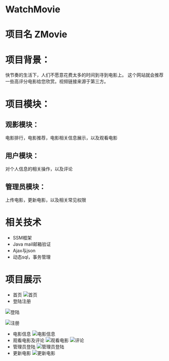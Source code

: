 # WatchMovie

# 项目名 ZMovie
# 项目背景：
快节奏的生活下，人们不愿意花费太多的时间到寻到电影上。
这个网站就会推荐一些高评分电影给您欣赏。视频链接来源于第三方。
# 项目模块：
## 观影模块：
电影排行，电影推荐，电影相关信息展示，以及观看电影
## 用户模块：
对个人信息的相关操作，以及评论
## 管理员模块：
上传电影，更新电影，以及相关常见权限
# 相关技术
* SSM框架
* Java mail邮箱验证
* Ajax与json
* 动态sql，事务管理
# 项目展示
* 首页
![首页](https://github.com/havewego/WatchMovie/blob/master/WebContent/WatchMovie/image/图片1.png)
* 登陆注册

![登陆](https://github.com/havewego/WatchMovie/blob/master/WebContent/WatchMovie/image/图片2.png)

![注册](https://github.com/havewego/WatchMovie/blob/master/WebContent/WatchMovie/image/图片3.png)
* 电影信息
![电影信息](https://github.com/havewego/WatchMovie/blob/master/WebContent/WatchMovie/image/图片4.png)
* 观看电影及评论
![观看电影](https://github.com/havewego/WatchMovie/blob/master/WebContent/WatchMovie/image/图片5.png)
![评论](https://github.com/havewego/WatchMovie/blob/master/WebContent/WatchMovie/image/图片7.png)
* 管理员登陆
![管理员登陆](https://github.com/havewego/WatchMovie/blob/master/WebContent/WatchMovie/image/图片8.png)
* 更新电影
![更新电影](https://github.com/havewego/WatchMovie/blob/master/WebContent/WatchMovie/image/图片12.png)
